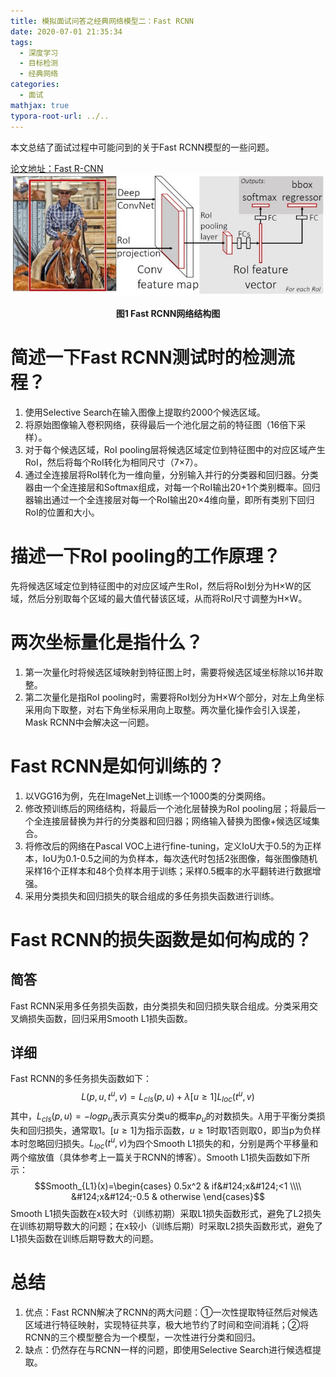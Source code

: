 ```yaml
---
title: 模拟面试问答之经典网络模型二：Fast RCNN
date: 2020-07-01 21:35:34
tags:
  - 深度学习
  - 目标检测
  - 经典网络
categories:
  - 面试
mathjax: true
typora-root-url: ../..
---
```


本文总结了面试过程中可能问到的关于Fast RCNN模型的一些问题。

[论文地址：Fast R-CNN](https://arxiv.org/abs/1504.08083)
![1](./images/FastRCNN/1.jpg)

<center><b>图1 Fast RCNN网络结构图</b></center>

<!--more-->

# 简述一下Fast RCNN测试时的检测流程？
1. 使用Selective Search在输入图像上提取约2000个候选区域。
2. 将原始图像输入卷积网络，获得最后一个池化层之前的特征图（16倍下采样）。
3. 对于每个候选区域，RoI pooling层将候选区域定位到特征图中的对应区域产生RoI，然后将每个RoI转化为相同尺寸（7×7）。
5. 通过全连接层将RoI转化为一维向量，分别输入并行的分类器和回归器。分类器由一个全连接层和Softmax组成，对每一个RoI输出20+1个类别概率。回归器输出通过一个全连接层对每一个RoI输出20×4维向量，即所有类别下回归RoI的位置和大小。

# 描述一下RoI pooling的工作原理？
先将候选区域定位到特征图中的对应区域产生RoI，然后将RoI划分为H×W的区域，然后分别取每个区域的最大值代替该区域，从而将RoI尺寸调整为H×W。

# 两次坐标量化是指什么？
1. 第一次量化时将候选区域映射到特征图上时，需要将候选区域坐标除以16并取整。
2. 第二次量化是指RoI pooling时，需要将RoI划分为H×W个部分，对左上角坐标采用向下取整，对右下角坐标采用向上取整。两次量化操作会引入误差，Mask RCNN中会解决这一问题。

# Fast RCNN是如何训练的？
1. 以VGG16为例，先在ImageNet上训练一个1000类的分类网络。
2. 修改预训练后的网络结构，将最后一个池化层替换为RoI pooling层；将最后一个全连接层替换为并行的分类器和回归器；网络输入替换为图像+候选区域集合。
3. 将修改后的网络在Pascal VOC上进行fine-tuning，定义IoU大于0.5的为正样本，IoU为0.1-0.5之间的为负样本，每次迭代时包括2张图像，每张图像随机采样16个正样本和48个负样本用于训练；采样0.5概率的水平翻转进行数据增强。
4. 采用分类损失和回归损失的联合组成的多任务损失函数进行训练。

# Fast RCNN的损失函数是如何构成的？
## 简答
Fast RCNN采用多任务损失函数，由分类损失和回归损失联合组成。分类采用交叉熵损失函数，回归采用Smooth L1损失函数。

## 详细
Fast RCNN的多任务损失函数如下：
$$L(p,u,t^u,v)=L_{cls}(p,u)+\lambda [u\geq 1]L_{loc}(t^u,v)$$
其中，$L_{cls}(p,u)=-logp_u$表示真实分类u的概率$p_u$的对数损失。$\lambda$用于平衡分类损失和回归损失，通常取1。$[u\geq 1]$为指示函数，$u\geq 1$时取1否则取0，即当p为负样本时忽略回归损失。$L_{loc}(t^u,v)$为四个Smooth L1损失的和，分别是两个平移量和两个缩放值（具体参考上一篇关于RCNN的博客）。Smooth L1损失函数如下所示：
$$Smooth_{L1}(x)=\begin{cases} 0.5x^2 & if&#124;x&#124;<1 \\\\ &#124;x&#124;-0.5 & otherwise \end{cases}$$
Smooth L1损失函数在x较大时（训练初期）采取L1损失函数形式，避免了L2损失在训练初期导数大的问题；在x较小（训练后期）时采取L2损失函数形式，避免了L1损失函数在训练后期导数大的问题。

# 总结
1. 优点：Fast RCNN解决了RCNN的两大问题：①一次性提取特征然后对候选区域进行特征映射，实现特征共享，极大地节约了时间和空间消耗；②将RCNN的三个模型整合为一个模型，一次性进行分类和回归。
2. 缺点：仍然存在与RCNN一样的问题，即使用Selective Search进行候选框提取。

